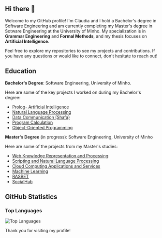 ## Hi there 👋
Welcome to my GitHub profile!
I'm Cláudia and I hold a Bachelor's degree in Software Engineering and am currently completing my Master's degree in Sotware Engineering at the University of Minho. My specialization is in **Grammar Engineering** and **Formal Methods**, and my thesis focuses on **Artificial Intelligence**.

Feel free to explore my repositories to see my projects and contributions. If you have any questions or would like to connect, don't hesitate to reach out!

## Education

**Bachelor's Degree**: Software Engineering, University of Minho.

Here are some of the key projects I worked on during my Bachelor's degree:

- [Prolog- Artificial Intelligence](https://github.com/Claudia54/Prolog-AI) 
- [Natural Language Processing](https://github.com/Claudia54/PL) 
- [Data Communication (Shafa)](https://github.com/Claudia54/Shafa)
- [Program Calculation ](https://github.com/Claudia54/CP)
- [Object-Oriented Programming](https://github.com/Claudia54/Object-Oriented-Programming) 
  
 **Master's Degree** (in progress): Software Engineering, University of Minho

 Here are some of the projects from my Master's studies:

- [Web Knowledge Representation and Processing](https://github.com/Claudia54/Web-Knowledge-Representation-and-Processing)
- [Scripting and Natural Language Processing](https://github.com/Claudia54/SPLN-TP)
- [Cloud Computing Applications and Services](https://github.com/Claudia54/ASCN-Grupo16) 
- [Machine Learning](https://github.com/Claudia54/MachineLearning) 
- [RASBET](https://github.com/Claudia54/RASBET)
- [SocialHub](https://github.com/Claudia54/SocialHub)

## GitHub Statistics

### Top Languages

![Top Languages](https://github-readme-stats.vercel.app/api/top-langs/?username=Claudia54&layout=compact&hide_border=true&theme=github_dark)


Thank you for visiting my profile!

